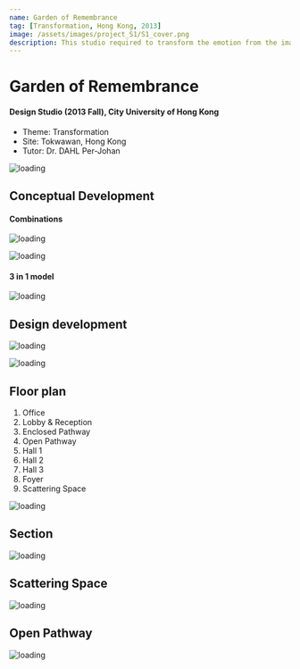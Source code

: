 ```yaml
---
name: Garden of Remembrance
tag: [Transformation, Hong Kong, 2013]
image: /assets/images/project_S1/S1_cover.png
description: This studio required to transform the emotion from the images to the architectural spaces to form a garden of remembrance. Images implied the sequence of visiting the garden and the tran-sition of the space. The garden of remembrance provides the place for people to tribute their love and expresses their feeling. A spatial arrangement can make people to change their mind and have a new journey.
---
```


# Garden of Remembrance

#### Design Studio (2013 Fall), City University of Hong Kong

+ Theme: Transformation
+ Site: Tokwawan, Hong Kong
+ Tutor: Dr. DAHL Per-Johan

![loading](/assets/images/project_S1/S1_1.png " ")

## Conceptual Development

#### Combinations

![loading](/assets/images/project_S1/S1_4.png " ")

![loading](/assets/images/project_S1/S1_2.png " ")

#### 3 in 1 model

![loading](/assets/images/project_S1/S1_3.png " ")

## Design development

![loading](/assets/images/project_S1/S1_6.png " ")

![loading](/assets/images/project_S1/S1_5.png " ")


## Floor plan

1. Office
2. Lobby & Reception
3. Enclosed Pathway
4. Open Pathway
5. Hall 1
6. Hall 2
7. Hall 3
8. Foyer
9. Scattering Space

![loading](/assets/images/project_S1/S1_7.png " ")

## Section

![loading](/assets/images/project_S1/S1_10.png " ")

## Scattering Space

![loading](/assets/images/project_S1/S1_8.png " ")

## Open Pathway

![loading](/assets/images/project_S1/S1_9.png " ")
